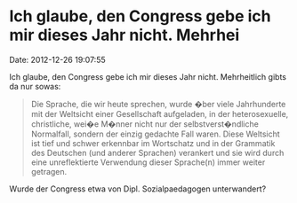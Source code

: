 Ich glaube, den Congress gebe ich mir dieses Jahr nicht. Mehrhei
================================================================

Date: 2012-12-26 19:07:55

Ich glaube, den Congress gebe ich mir dieses Jahr nicht. Mehrheitlich
gibts da nur sowas:

> Die Sprache, die wir heute sprechen, wurde �ber viele Jahrhunderte mit
> der Weltsicht einer Gesellschaft aufgeladen, in der heterosexuelle,
> christliche, wei�e M�nner nicht nur der selbstverst�ndliche
> Normalfall, sondern der einzig gedachte Fall waren. Diese Weltsicht
> ist tief und schwer erkennbar im Wortschatz und in der Grammatik des
> Deutschen (und anderer Sprachen) verankert und sie wird durch eine
> unreflektierte Verwendung dieser Sprache(n) immer weiter getragen.

Wurde der Congress etwa von Dipl. Sozialpaedagogen unterwandert?
